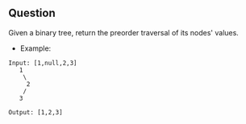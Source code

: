 ## Question
Given a binary tree, return the preorder traversal of its nodes' values.

- Example:
```
Input: [1,null,2,3]
   1
    \
     2
    /
   3

Output: [1,2,3]

```
